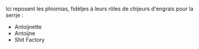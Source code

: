 Ici reposent les phiomias, fidèljes à leurs rôles de chijeurs d'engrais pour la serrje :
 - Antoijnette
 - Antoijne
 - Shit Factory
